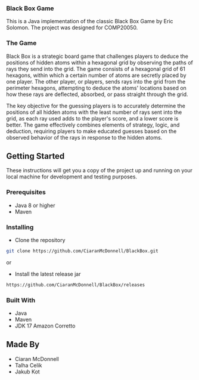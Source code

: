 ### Black Box Game

This is a Java implementation of the classic Black Box Game by Eric Solomon. The project was designed for COMP20050.

### The Game
Black Box is a strategic board game that challenges players to deduce the positions of hidden atoms within a hexagonal grid by observing the paths of rays they send into the grid. The game consists of a hexagonal grid of 61 hexagons, within which a certain number of atoms are secretly placed by one player. The other player, or players, sends rays into the grid from the perimeter hexagons, attempting to deduce the atoms' locations based on how these rays are deflected, absorbed, or pass straight through the grid.

The key objective for the guessing players is to accurately determine the positions of all hidden atoms with the least number of rays sent into the grid, as each ray used adds to the player's score, and a lower score is better. The game effectively combines elements of strategy, logic, and deduction, requiring players to make educated guesses based on the observed behavior of the rays in response to the hidden atoms.

## Getting Started

These instructions will get you a copy of the project up and running on your local machine for development and testing purposes.

### Prerequisites

- Java 8 or higher
- Maven

### Installing

* Clone the repository
```bash
git clone https://github.com/CiaranMcDonnell/BlackBox.git
```
or

* Install the latest release jar
```bash
https://github.com/CiaranMcDonnell/BlackBox/releases
```

### Built With
* Java
* Maven
* JDK 17 Amazon Corretto


## Made By
- Ciaran McDonnell 
- Talha Celik
- Jakub Kot
